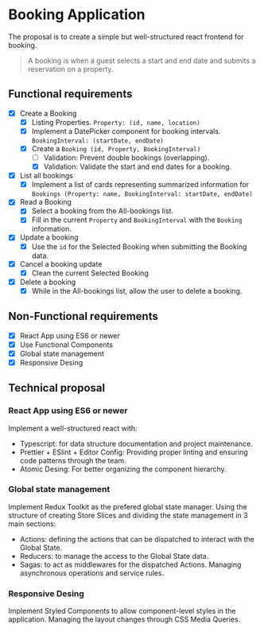 # Booking Application

The proposal is to create a simple but well-structured react frontend for booking.

> A booking is when a guest selects a start and end date and submits a
> reservation on a property.

## Functional requirements

- [X] Create a Booking
  - [X] Listing Properties. `Property: (id, name, location)`
  - [X] Implement a DatePicker component for booking intervals. `BookingInterval: (startDate, endDate)`
  - [X] Create a `Booking (id, Property, BookingInterval)`
    - [ ] Validation: Prevent double bookings (overlapping).
    - [X] Validation: Validate the start and end dates for a booking.

- [X] List all bookings
  - [X] Implement a list of cards representing summarized information for `Bookings (Property: name, BookingInterval: startDate, endDate)`

- [X] Read a Booking
  - [X] Select a booking from the All-bookings list.
  - [X] Fill in the current `Property` and `BookingInterval` with the `Booking` information.

- [X] Update a booking
  - [X] Use the `id` for the Selected Booking when submitting the Booking data.

- [X] Cancel a booking update
  - [X] Clean the current Selected Booking

- [X] Delete a booking
  - [X] While in the All-bookings list, allow the user to delete a booking.

## Non-Functional requirements

- [X] React App using ES6 or newer
- [X] Use Functional Components
- [X] Global state management
- [X] Responsive Desing

## Technical proposal

### React App using ES6 or newer

Implement a well-structured react with:
- Typescript: for data structure documentation and project maintenance.
- Prettier + ESlint + Editor Config: Providing proper linting and ensuring code patterns through the team.
- Atomic Desing: For better organizing the component hierarchy.

### Global state management

Implement Redux Toolkit as the prefered global state manager. Using the structure of creating Store Slices and dividing the state management in 3 main sections:
- Actions: defining the actions that can be dispatched to interact with the Global State.
- Reducers: to manage the access to the Global State data.
- Sagas: to act as middlewares for the dispatched Actions. Managing asynchronous operations and service rules.

### Responsive Desing

Implement Styled Components to allow component-level styles in the application. Managing the layout changes through CSS Media Queries.
